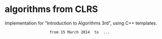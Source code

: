 algorithms from CLRS
====================

Implementation for  "Introduction to Algorithms 3rd", using C++ templates.

						from 15 March 2014	to	... 
